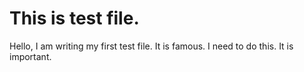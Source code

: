 # This is test file.

Hello, I am writing my first test file. It is famous. I need to do this. It is important. 
